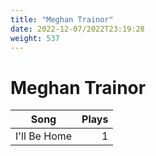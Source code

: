```yaml
---
title: "Meghan Trainor"
date: 2022-12-07/2022T23:19:28
weight: 537
---
```


# Meghan Trainor

 Song | Plays 
----- | -----:
I'll Be Home | 1
